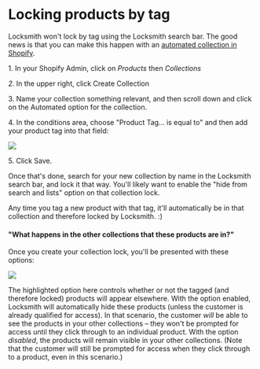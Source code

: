 # Locking products by tag

Locksmith won't lock by tag using the Locksmith search bar. The good news is that you can make this happen with an [automated collection in Shopify](https://help.shopify.com/en/manual/products/collections/automated-collections/auto-select).

1\. In your Shopify Admin, click on _Products_ then _Collections_

_2._ In the upper right, click Create Collection

3\. Name your collection something relevant, and then scroll down and click on the Automated option for the collection.&#x20;

4\. In the conditions area, choose "Product Tag... is equal to" and then add your product tag into that field:&#x20;

![](https://d33v4339jhl8k0.cloudfront.net/docs/assets/5ddd799f2c7d3a7e9ae472fc/images/5e65a9c82c7d3a7e9ae8dbb2/file-kdOqDJNsUx.png)

5\. Click Save.

Once that's done, search for your new collection by name in the Locksmith search bar, and lock it that way. You'll likely want to enable the "hide from search and lists" option on that collection lock.&#x20;

Any time you tag a new product with that tag, it'll automatically be in that collection and therefore locked by Locksmith. :)

#### "What happens in the other collections that these products are in?"

Once you create your collection lock, you'll be presented with these options:

![](https://d33v4339jhl8k0.cloudfront.net/docs/assets/5ddd799f2c7d3a7e9ae472fc/images/5f05346b2c7d3a10cbaa2bb7/file-RAYL2pK2ap.png)

The highlighted option here controls whether or not the tagged (and therefore locked) products will appear elsewhere. With the option enabled, Locksmith will automatically hide these products (unless the customer is already qualified for access). In that scenario, the customer _will_ be able to see the products in your other collections – they won't be prompted for access until they click through to an individual product. With the option _disabled_, the products will remain visible in your other collections. (Note that the customer will still be prompted for access when they click through to a product, even in this scenario.)
